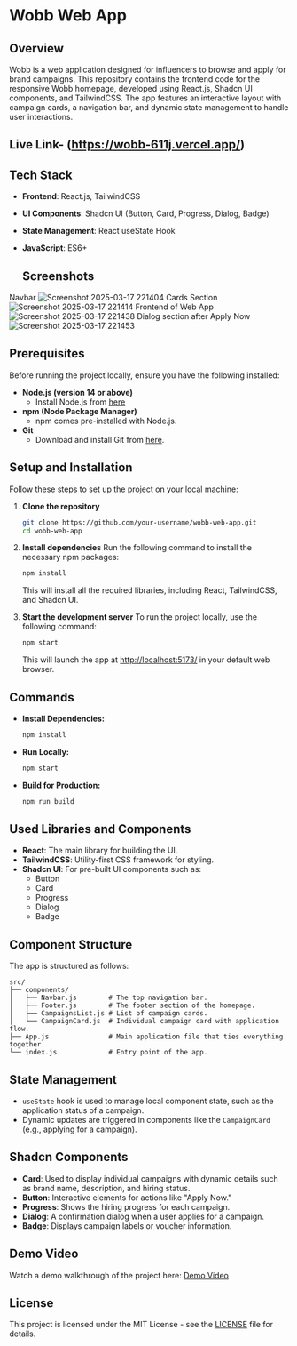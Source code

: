 # Wobb Web App

## Overview
Wobb is a web application designed for influencers to browse and apply for brand campaigns. This repository contains the frontend code for the responsive Wobb homepage, developed using React.js, Shadcn UI components, and TailwindCSS. The app features an interactive layout with campaign cards, a navigation bar, and dynamic state management to handle user interactions.

## Live Link- (https://wobb-611j.vercel.app/)

## Tech Stack
- **Frontend**: React.js, TailwindCSS
- **UI Components**: Shadcn UI (Button, Card, Progress, Dialog, Badge)
- **State Management**: React useState Hook
- **JavaScript**: ES6+

  ## Screenshots
  
Navbar
![Screenshot 2025-03-17 221404](https://github.com/user-attachments/assets/7c72a18b-4d71-449f-8452-90f3d621863a)
Cards Section
![Screenshot 2025-03-17 221414](https://github.com/user-attachments/assets/12bd5712-0199-4d4f-bf75-6f5a2f848a05)
Frontend of Web App
![Screenshot 2025-03-17 221438](https://github.com/user-attachments/assets/243736c1-319d-4bf3-b28d-cc2361d70020)
Dialog section after Apply Now
![Screenshot 2025-03-17 221453](https://github.com/user-attachments/assets/23d73bc9-869d-4d62-9014-e349b9d2f92d)


## Prerequisites
Before running the project locally, ensure you have the following installed:
- **Node.js (version 14 or above)**
  - Install Node.js from [here](https://nodejs.org/)
- **npm (Node Package Manager)**
  - npm comes pre-installed with Node.js.
- **Git**
  - Download and install Git from [here](https://git-scm.com/).

## Setup and Installation
Follow these steps to set up the project on your local machine:

1. **Clone the repository**
   ```bash
   git clone https://github.com/your-username/wobb-web-app.git
   cd wobb-web-app
   ```

2. **Install dependencies**
   Run the following command to install the necessary npm packages:
   ```bash
   npm install
   ```
   This will install all the required libraries, including React, TailwindCSS, and Shadcn UI.

3. **Start the development server**
   To run the project locally, use the following command:
   ```bash
   npm start
   ```
   This will launch the app at [http://localhost:5173/](http://localhost:5173/) in your default web browser.

## Commands
- **Install Dependencies:**
  ```bash
  npm install
  ```

- **Run Locally:**
  ```bash
  npm start
  ```

- **Build for Production:**
  ```bash
  npm run build
  ```

## Used Libraries and Components
- **React**: The main library for building the UI.
- **TailwindCSS**: Utility-first CSS framework for styling.
- **Shadcn UI**: For pre-built UI components such as:
  - Button
  - Card
  - Progress
  - Dialog
  - Badge

## Component Structure
The app is structured as follows:
```
src/
├── components/
│   ├── Navbar.js        # The top navigation bar.
│   ├── Footer.js        # The footer section of the homepage.
│   ├── CampaignsList.js # List of campaign cards.
│   └── CampaignCard.js  # Individual campaign card with application flow.
├── App.js               # Main application file that ties everything together.
└── index.js             # Entry point of the app.
```

## State Management
- `useState` hook is used to manage local component state, such as the application status of a campaign.
- Dynamic updates are triggered in components like the `CampaignCard` (e.g., applying for a campaign).

## Shadcn Components
- **Card**: Used to display individual campaigns with dynamic details such as brand name, description, and hiring status.
- **Button**: Interactive elements for actions like "Apply Now."
- **Progress**: Shows the hiring progress for each campaign.
- **Dialog**: A confirmation dialog when a user applies for a campaign.
- **Badge**: Displays campaign labels or voucher information.



## Demo Video
Watch a demo walkthrough of the project here: [Demo Video](https://drive.google.com/file/d/1urGuArKY0BPohjBxDQf6Gaxnmv57V5Ch/view?usp=sharing)

## License
This project is licensed under the MIT License - see the [LICENSE](LICENSE) file for details.


